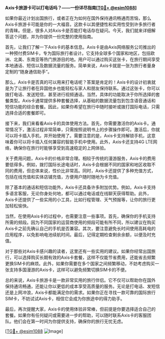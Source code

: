**Axis卡旅游卡可以打电话吗？——一份详尽指南[[TG💪+ @esim1088](https://t.me/s/esim1088)]**

如果你最近计划出国旅行，或者正在为如何在国外保持通讯畅通而苦恼，那么Axis卡旅游卡可能是你的一大福音。这款卡以其便捷性和实用性受到许多旅行者的青睐。但是，很多人对Axis卡是否能打电话存在疑问。今天，我们就来详细解答这个问题，并为你提供一份完整的使用指南。

首先，让我们了解一下Axis卡的基本信息。Axis卡是由Axis网络服务公司推出的一种预付费SIM卡，专为国际旅行者设计。它支持全球多个国家和地区，包括欧洲、北美、东南亚等热门旅游目的地。用户可以通过购买这张卡，在旅行期间享受本地通话、短信以及数据流量的服务。简单来说，Axis卡就是一张为旅行者量身定制的“随身通信助手”。

那么，Axis卡是否真的可以用来打电话呢？答案是肯定的！Axis卡的设计初衷就是为了让旅行者在异国他乡也能轻松与家人和朋友保持联系。通过这张卡，你可以拨打电话、发送短信，甚至进行视频通话。当然，具体的功能取决于你所选择的套餐类型。Axis卡通常提供多种套餐选择，从基础的数据流量包到包含语音通话和短信功能的综合套餐。因此，如果你希望在旅行中随时接听或拨打国际电话，只需选择合适的套餐即可。

接下来，我们来看看Axis卡的具体使用方法。首先，你需要激活你的Axis卡。通常情况下，激活过程非常简单，只需按照说明书上的步骤操作即可。激活后，你就可以将卡插入手机，并开始使用了。需要注意的是，Axis卡支持解锁手机，这意味着你可以将卡插入任何兼容的智能手机中使用。此外，Axis卡还支持4G LTE网络，确保你在旅行时能够享受到高速稳定的上网体验。

关于费用问题，Axis卡的价格非常合理。相较于传统的漫游服务，Axis卡的费用要低得多。例如，拨打国际长途电话时，Axis卡会根据不同的国家和地区收取不同的费用，但总体来说，性价比非常高。同时，Axis卡还提供了多种充值方式，包括在线充值和实体店铺充值，方便用户随时随地为卡充值。

除了基本的通话和短信功能外，Axis卡还具备许多附加优势。例如，Axis卡支持多语言客服，无论你身处何地，都可以通过电话或在线聊天获得帮助。此外，Axis卡还提供了一些实用的小工具，比如行程管理、天气预报等，让你的旅行更加轻松愉快。

当然，在使用Axis卡的过程中，也需要注意一些事项。首先，确保你的手机支持所需的频段。因为不同国家的运营商使用的频段可能有所不同，所以建议在购买Axis卡之前先确认自己的手机是否兼容。其次，要注意避免长时间使用高耗电的应用程序，以免影响电池续航时间。最后，记得定期检查剩余余额，以便及时充值。

对于那些对Axis卡感兴趣的读者，这里还有一些实用的建议。如果你经常出国旅行，可以选择购买长期有效的Axis卡套餐，这样不仅能节省费用，还能省去频繁更换SIM卡的麻烦。此外，如果你需要在多个国家之间频繁移动，不妨考虑购买一张支持多国漫游的Axis卡，这样可以避免频繁切换SIM卡的不便。

总的来说，Axis卡旅游卡是一款非常实用的旅行伴侣。它不仅可以帮助你在国外保持通讯畅通，还能让你以更低的成本享受高质量的服务。无论是打电话、发短信还是上网冲浪，Axis卡都能满足你的需求。如果你正在寻找一款可靠的国际旅行SIM卡，不妨试试Axis卡，相信它会成为你旅途中的得力助手。

最后，再次提醒大家，Axis卡的使用体验非常棒，但前提是你要选择适合自己的套餐。如果你有任何疑问或需要进一步的帮助，可以随时联系Axis卡的客服团队。他们会在第一时间为你提供支持，确保你的旅行无忧无虑。

[[TG💪+ @esim1088](https://t.me/s/esim1088) ![Image](https://i.postimg.cc/4NQfJmqS/Snipaste-2025-05-13-00-14-12.png)]